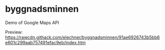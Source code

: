 # byggnadsminnen
Demo of Google Maps API

Preview: 
https://rawcdn.githack.com/elechner/byggnadsminnen/91ae6926743b5bb6e601c299aab757491efac9eb/index.htm
